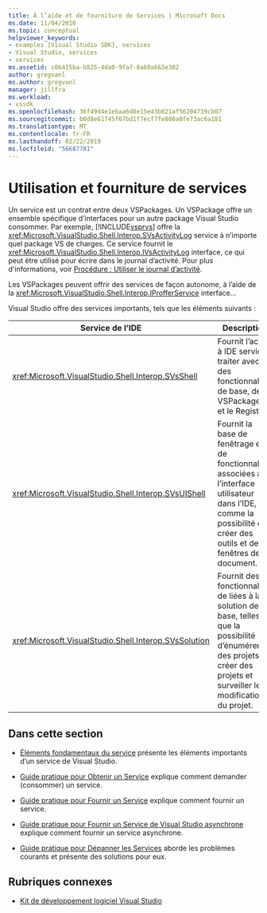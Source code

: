 ```yaml
---
title: À l’aide et de fourniture de Services | Microsoft Docs
ms.date: 11/04/2016
ms.topic: conceptual
helpviewer_keywords:
- examples [Visual Studio SDK], services
- Visual Studio, services
- services
ms.assetid: c0b415ba-b825-4da0-9faf-8a60a663e302
author: gregvanl
ms.author: gregvanl
manager: jillfra
ms.workload:
- vssdk
ms.openlocfilehash: 36f49d4e1ebaa6d8e15e43b821af56204739cb07
ms.sourcegitcommit: b0d8e61745f67bd1f7ecf7fe080a0fe73ac6a181
ms.translationtype: MT
ms.contentlocale: fr-FR
ms.lasthandoff: 02/22/2019
ms.locfileid: "56687781"
---
```

# <a name="using-and-providing-services"></a>Utilisation et fourniture de services
Un service est un contrat entre deux VSPackages. Un VSPackage offre un ensemble spécifique d’interfaces pour un autre package Visual Studio consommer. Par exemple, [!INCLUDE[vsprvs](../code-quality/includes/vsprvs_md.md)] offre la <xref:Microsoft.VisualStudio.Shell.Interop.SVsActivityLog> service à n’importe quel package VS de charges. Ce service fournit le <xref:Microsoft.VisualStudio.Shell.Interop.IVsActivityLog> interface, ce qui peut être utilisé pour écrire dans le journal d’activité. Pour plus d'informations, voir [Procédure : Utiliser le journal d’activité](../extensibility/how-to-use-the-activity-log.md).

 Les VSPackages peuvent offrir des services de façon autonome, à l’aide de la <xref:Microsoft.VisualStudio.Shell.Interop.IProfferService> interface...

 Visual Studio offre des services importants, tels que les éléments suivants :

|Service de l’IDE|Description|
|-----------------|-----------------|
|<xref:Microsoft.VisualStudio.Shell.Interop.SVsShell>|Fournit l’accès à IDE services traiter avec des fonctionnalités de base, des VSPackages et le Registre.|
|<xref:Microsoft.VisualStudio.Shell.Interop.SVsUIShell>|Fournit la base de fenêtrage et de fonctionnalités associées à l’interface utilisateur dans l’IDE, comme la possibilité de créer des outils et des fenêtres de document.|
|<xref:Microsoft.VisualStudio.Shell.Interop.SVsSolution>|Fournit des fonctionnalités de liées à la solution de base, telles que la possibilité d’énumérer des projets, créer des projets et surveiller les modifications du projet.|

## <a name="in-this-section"></a>Dans cette section
- [Éléments fondamentaux du service](../extensibility/internals/service-essentials.md) présente les éléments importants d’un service de Visual Studio.

- [Guide pratique pour Obtenir un Service](../extensibility/how-to-get-a-service.md) explique comment demander (consommer) un service.

- [Guide pratique pour Fournir un Service](../extensibility/how-to-provide-a-service.md) explique comment fournir un service.

- [Guide pratique pour Fournir un Service de Visual Studio asynchrone](../extensibility/how-to-provide-an-asynchronous-visual-studio-service.md) explique comment fournir un service asynchrone.

- [Guide pratique pour Dépanner les Services](../extensibility/how-to-troubleshoot-services.md) aborde les problèmes courants et présente des solutions pour eux.

## <a name="related-sections"></a>Rubriques connexes
- [Kit de développement logiciel Visual Studio](../extensibility/visual-studio-sdk.md)